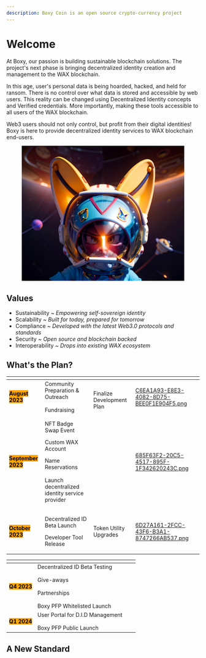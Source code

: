 ```yaml
---
description: Boxy Coin is an open source crypto-currency project
---
```


# Welcome

At Boxy, our passion is building sustainable blockchain solutions.  The project's next phase is bringing decentralized identity creation and management to the WAX blockchain.

In this age, user's personal data is being hoarded, hacked, and held for ransom.  There is no control over what data is stored and accessible by web users.  This reality can be changed using Decentralized Identity concepts and Verified credentials.  More importantly, making these tools accessible to all users of the WAX blockchain.

Web3 users should not only control, but profit from their digital identities!  Boxy is here to provide decentralized identity services to WAX blockchain end-users.

<figure><img src=".gitbook/assets/F5FE0E5C-3EF4-48E1-941F-5E1D57CC821F (1).png" alt=""><figcaption></figcaption></figure>

## Values

* Sustainability \~ _Empowering self-sovereign identity_
* Scalability \~ _Built for today, prepared for tomorrow_
* Compliance \~ _Developed with the latest Web3.0 protocols and standards_
* Security \~ _Open source and blockchain backed_
* Interoperability \~ _Drops into existing WAX ecosystem_

## What's the Plan?

<table data-view="cards"><thead><tr><th></th><th></th><th></th><th data-hidden data-card-cover data-type="files"></th></tr></thead><tbody><tr><td> <mark style="background-color:orange;"><strong>August 2023</strong></mark> </td><td>Community Preparation &#x26; Outreach<br><br>Fundraising</td><td><br>Finalize Development Plan</td><td><a href=".gitbook/assets/C6EA1A93-E8E3-4082-8D75-BEE0F1E904F5.png">C6EA1A93-E8E3-4082-8D75-BEE0F1E904F5.png</a></td></tr><tr><td> <mark style="background-color:orange;"><strong>September 2023</strong></mark> </td><td><p>NFT Badge Swap Event<br></p><p>Custom WAX Account </p><p>Name Reservations<br><br>Launch decentralized identity service provider</p></td><td></td><td><a href=".gitbook/assets/685F63F2-20C5-4517-895F-1F342620243C.png">685F63F2-20C5-4517-895F-1F342620243C.png</a></td></tr><tr><td> <mark style="background-color:orange;"><strong>October 2023</strong></mark> </td><td><p>Decentralized ID Beta Launch<br></p><p>Developer Tool Release<br></p></td><td>Token Utility Upgrades</td><td><a href=".gitbook/assets/6D27A161-2FCC-43F6-B3A1-8747266AB537.png">6D27A161-2FCC-43F6-B3A1-8747266AB537.png</a></td></tr></tbody></table>

<table data-view="cards" data-full-width="false"><thead><tr><th></th><th></th><th></th><th data-hidden data-card-cover data-type="files"></th></tr></thead><tbody><tr><td> <mark style="background-color:orange;"><strong>Q4 2023</strong></mark> </td><td>Decentralized ID Beta Testing<br><br>Give-aways<br><br>Partnerships<br><br>Boxy PFP Whitelisted Launch</td><td></td><td></td></tr><tr><td> <mark style="background-color:orange;"><strong>Q1 2024</strong></mark> </td><td>User Portal for D.I.D Management<br><br>Boxy PFP Public Launch</td><td></td><td></td></tr></tbody></table>

## A New Standard
